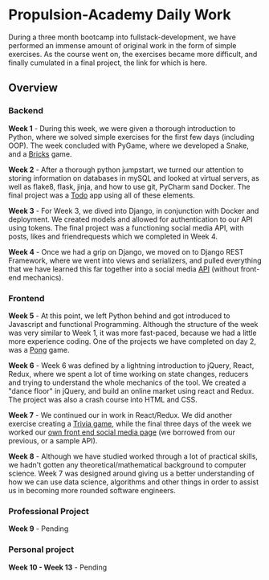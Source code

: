 # Propulsion-Academy Daily Work

During a three month bootcamp into fullstack-development, we have performed an immense amount of original work in the form of simple exercises. As the course went on, the exercises became more difficult, and finally cumulated in a final project, the link for which is here.

## Overview

### Backend

**Week 1** - During this week, we were given a thorough introduction to Python, where we solved simple exercises for the first few days (including OOP). The week concluded with PyGame, where we developed a Snake, and a [Bricks](https://github.com/GreenTeaMagician/Propulsion-Academy/tree/master/Week1/Day5/Bricks) game.

**Week 2** - After a thorough python jumpstart, we turned our attention to storing information on databases in mySQL and looked at virtual servers, as well as flake8, flask, jinja, and how to use git, PyCharm sand Docker. The final project was a [Todo](https://github.com/GreenTeaMagician/Propulsion-Academy/tree/master/Week2/Day5/rest-flask-api-master) app using all of these elements.

**Week 3** - For Week 3, we dived into Django, in conjunction with Docker and deployment. We created models and allowed for authentication to our API using tokens. The final project was a functioning social media API, with posts, likes and friendrequests which we completed in Week 4.

**Week 4** - Once we had a grip on Django, we moved on to Django REST Framework, where we went into views and serializers, and pulled everything that we have learned this far together into a social media [API](https://github.com/GreenTeaMagician/Propulsion-Academy/tree/master/Week4/Django_Restframework) (without front-end mechanics).

### Frontend

**Week 5** - At this point, we left Python behind and got introduced to Javascript and functional Programming. Although the structure of the week was very similar to Week 1, it was more fast-paced, because we had a little more experience coding. One of the projects we have completed on day 2, was a [Pong](https://github.com/GreenTeaMagician/Propulsion-Academy/tree/master/Week5/day%202/Pong) game.

**Week 6** - Week 6 was defined by a lightning introduction to jQuery, React, Redux, where we spent a lot of time working on state changes, reducers and trying to understand the whole mechanics of the tool. We created a "dance floor" in jQuery, and build an online market using react and Redux. The project was also a crash course into HTML and CSS.

**Week 7** - We continued our in work in React/Redux. We did another exercise creating a [Trivia game](https://github.com/GreenTeaMagician/Propulsion-Academy/Week7/Trivia), while the final three days of the week we worked our [own front end social media page](https://github.com/GreenTeaMagician/Propulsion-Academy/Week7/Blitz) (we borrowed from our previous, or a sample API).

**Week 8** - Although we have studied worked through a lot of practical skills, we hadn't gotten any theoretical/mathematical background to computer science. Week 7 was designed around giving us a better understanding of how we can use data science, algorithms and other things in order to assist us in becoming more rounded software engineers.

### Professional Project

**Week 9** - Pending

### Personal project

**Week 10 - Week 13** - Pending